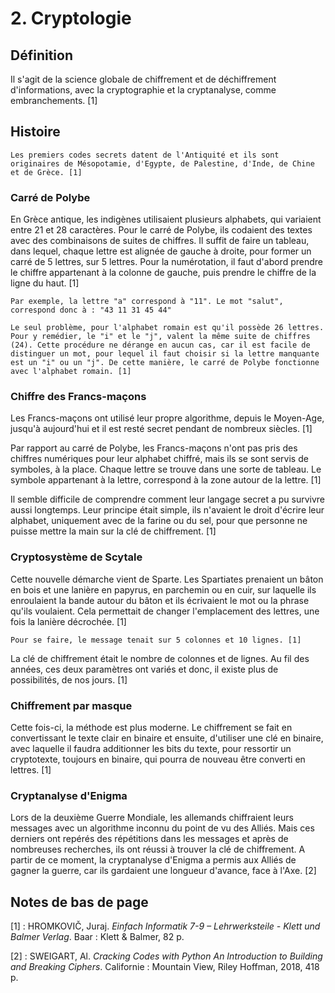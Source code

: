 # 2. Cryptologie

## Définition

Il s'agit de la science globale de chiffrement et de déchiffrement d'informations, avec la cryptographie et la cryptanalyse, comme embranchements. [1]

## Histoire

```{Note}
Les premiers codes secrets datent de l'Antiquité et ils sont originaires de Mésopotamie, d'Egypte, de Palestine, d'Inde, de Chine et de Grèce. [1]
```

### Carré de Polybe

En Grèce antique, les indigènes utilisaient plusieurs alphabets, qui variaient entre 21 et 28 caractères. Pour le carré de Polybe, ils codaient des textes avec des combinaisons de suites de chiffres. Il suffit de faire un tableau, dans lequel, chaque lettre est alignée de gauche à droite, pour former un carré de 5 lettres, sur 5 lettres. Pour la numérotation, il faut d'abord prendre le chiffre appartenant à la colonne de gauche, puis prendre le chiffre de la ligne du haut. [1]

```{Tip}
Par exemple, la lettre "a" correspond à "11". Le mot "salut", correspond donc à : "43 11 31 45 44"
```

```{Warning}
Le seul problème, pour l'alphabet romain est qu'il possède 26 lettres. Pour y remédier, le "i" et le "j", valent la même suite de chiffres (24). Cette procédure ne dérange en aucun cas, car il est facile de distinguer un mot, pour lequel il faut choisir si la lettre manquante est un "i" ou un "j". De cette manière, le carré de Polybe fonctionne avec l'alphabet romain. [1]
```

### Chiffre des Francs-maçons

Les Francs-maçons ont utilisé leur propre algorithme, depuis le Moyen-Age, jusqu'à aujourd'hui et il est resté secret pendant de nombreux siècles. [1]

Par rapport au carré de Polybe, les Francs-maçons n'ont pas pris des chiffres numériques pour leur alphabet chiffré, mais ils se sont servis de symboles, à la place. Chaque lettre se trouve dans une sorte de tableau. Le symbole appartenant à la lettre, correspond à la zone autour de la lettre. [1]

Il semble difficile de comprendre comment leur langage secret a pu survivre aussi longtemps. Leur principe était simple, ils n'avaient le droit d'écrire leur alphabet, uniquement avec de la farine ou du sel, pour que personne ne puisse mettre la main sur la clé de chiffrement. [1]

### Cryptosystème de Scytale

Cette nouvelle démarche vient de Sparte. Les Spartiates prenaient un bâton en bois et une lanière en papyrus, en parchemin ou en cuir, sur laquelle ils enroulaient la bande autour du bâton et ils écrivaient le mot ou la phrase qu'ils voulaient. Cela permettait de changer l'emplacement des lettres, une fois la lanière décrochée. [1]

```{Note}
Pour se faire, le message tenait sur 5 colonnes et 10 lignes. [1]
```

La clé de chiffrement était le nombre de colonnes et de lignes. Au fil des années, ces deux paramètres ont variés et donc, il existe plus de possibilités, de nos jours. [1]

### Chiffrement par masque

Cette fois-ci, la méthode est plus moderne. Le chiffrement se fait en convertissant le texte clair en binaire et ensuite, d'utiliser une clé en binaire, avec laquelle il faudra additionner les bits du texte, pour ressortir un cryptotexte, toujours en binaire, qui pourra de nouveau être converti en lettres. [1]

### Cryptanalyse d'Enigma

Lors de la deuxième Guerre Mondiale, les allemands chiffraient leurs messages avec un algorithme inconnu du point de vu des Alliés. Mais ces derniers ont repérés des répétitions dans les messages et après de nombreuses recherches, ils ont réussi à trouver la clé de chiffrement. A partir de ce moment, la cryptanalyse d'Enigma a permis aux Alliés de gagner la guerre, car ils gardaient une longueur d'avance, face à l'Axe. [2]

## Notes de bas de page

[1] : HROMKOVIČ, Juraj. *Einfach Informatik 7-9 – Lehrwerksteile - Klett und Balmer Verlag*. Baar : Klett & Balmer, 82 p.

[2] : SWEIGART, Al. *Cracking Codes with Python An Introduction to Building and Breaking Ciphers*. Californie : Mountain View, Riley Hoffman, 2018, 418 p.